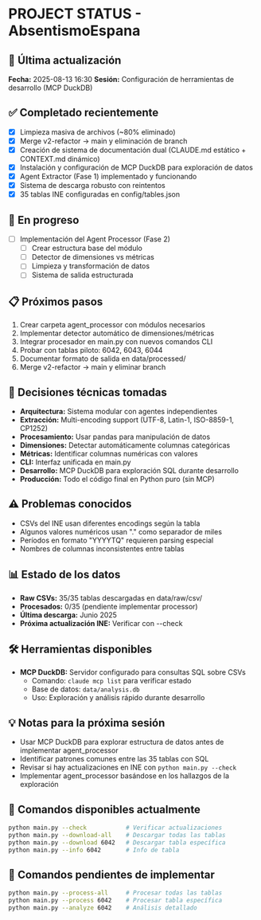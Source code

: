 # PROJECT STATUS - AbsentismoEspana

## 📅 Última actualización
**Fecha:** 2025-08-13 16:30
**Sesión:** Configuración de herramientas de desarrollo (MCP DuckDB)

## ✅ Completado recientemente
- [x] Limpieza masiva de archivos (~80% eliminado)
- [x] Merge v2-refactor → main y eliminación de branch
- [x] Creación de sistema de documentación dual (CLAUDE.md estático + CONTEXT.md dinámico)
- [x] Instalación y configuración de MCP DuckDB para exploración de datos
- [x] Agent Extractor (Fase 1) implementado y funcionando
- [x] Sistema de descarga robusto con reintentos
- [x] 35 tablas INE configuradas en config/tables.json

## 🔄 En progreso
- [ ] Implementación del Agent Processor (Fase 2)
  - [ ] Crear estructura base del módulo
  - [ ] Detector de dimensiones vs métricas
  - [ ] Limpieza y transformación de datos
  - [ ] Sistema de salida estructurada

## 📋 Próximos pasos
1. Crear carpeta agent_processor con módulos necesarios
2. Implementar detector automático de dimensiones/métricas
3. Integrar procesador en main.py con nuevos comandos CLI
4. Probar con tablas piloto: 6042, 6043, 6044
5. Documentar formato de salida en data/processed/
6. Merge v2-refactor → main y eliminar branch

## 🔧 Decisiones técnicas tomadas
- **Arquitectura:** Sistema modular con agentes independientes
- **Extracción:** Multi-encoding support (UTF-8, Latin-1, ISO-8859-1, CP1252)
- **Procesamiento:** Usar pandas para manipulación de datos
- **Dimensiones:** Detectar automáticamente columnas categóricas
- **Métricas:** Identificar columnas numéricas con valores
- **CLI:** Interfaz unificada en main.py
- **Desarrollo:** MCP DuckDB para exploración SQL durante desarrollo
- **Producción:** Todo el código final en Python puro (sin MCP)

## ⚠️ Problemas conocidos
- CSVs del INE usan diferentes encodings según la tabla
- Algunos valores numéricos usan "." como separador de miles
- Períodos en formato "YYYYTQ" requieren parsing especial
- Nombres de columnas inconsistentes entre tablas

## 📊 Estado de los datos
- **Raw CSVs:** 35/35 tablas descargadas en data/raw/csv/
- **Procesados:** 0/35 (pendiente implementar processor)
- **Última descarga:** Junio 2025
- **Próxima actualización INE:** Verificar con --check

## 🛠️ Herramientas disponibles
- **MCP DuckDB:** Servidor configurado para consultas SQL sobre CSVs
  - Comando: `claude mcp list` para verificar estado
  - Base de datos: `data/analysis.db`
  - Uso: Exploración y análisis rápido durante desarrollo

## 💡 Notas para la próxima sesión
- Usar MCP DuckDB para explorar estructura de datos antes de implementar agent_processor
- Identificar patrones comunes entre las 35 tablas con SQL
- Revisar si hay actualizaciones en INE con `python main.py --check`
- Implementar agent_processor basándose en los hallazgos de la exploración

## 🚀 Comandos disponibles actualmente
```bash
python main.py --check           # Verificar actualizaciones
python main.py --download-all    # Descargar todas las tablas
python main.py --download 6042   # Descargar tabla específica
python main.py --info 6042       # Info de tabla
```

## 📝 Comandos pendientes de implementar
```bash
python main.py --process-all     # Procesar todas las tablas
python main.py --process 6042    # Procesar tabla específica
python main.py --analyze 6042    # Análisis detallado
```